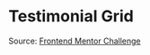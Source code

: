 # Testimonial Grid

Source: [Frontend Mentor Challenge](https://www.frontendmentor.io/challenges/testimonials-grid-section-Nnw6J7Un7)
